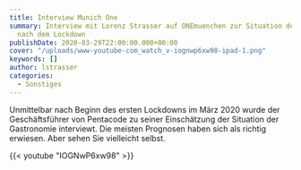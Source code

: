 ```yaml
---
title: Interview Munich One
summary: Interview mit Lorenz Strasser auf ONEmuenchen zur Situation der Gastronomie
  nach dem Lockdown
publishDate: 2020-03-29T22:00:00.000+00:00
cover: "/uploads/www-youtube-com_watch_v-iognwp6xw98-ipad-1.png"
keywords: []
author: lstrasser
categories:
  - Sonstiges
---
```


Unmittelbar nach Beginn des ersten Lockdowns im März 2020 wurde der Geschäftsführer von Pentacode zu seiner Einschätzung der Situation der Gastronomie interviewt. Die meisten Prognosen haben sich als richtig erwiesen. Aber sehen Sie vielleicht selbst.

{{< youtube "IOGNwP6xw98" >}}
